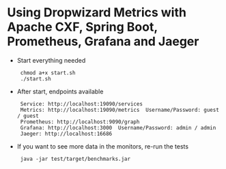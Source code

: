 Using Dropwizard Metrics with Apache CXF, Spring Boot, Prometheus, Grafana and Jaeger
==============

 - Start everything needed

		chmod a+x start.sh
		./start.sh

 - After start, endpoints available

		Service: http://localhost:19090/services
		Metrics: http://localhost:19090/metrics  Username/Password: guest / guest
		Prometheus: http://localhost:9090/graph
		Grafana: http://localhost:3000  Username/Password: admin / admin
		Jaeger: http://localhost:16686

 - If you want to see more data in the monitors, re-run the tests

		java -jar test/target/benchmarks.jar
